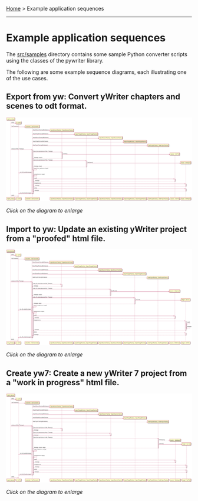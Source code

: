 [Home](../index) > Example application sequences

---

# Example application sequences

The [src/samples](https://github.com/peter88213/PyWriter/tree/main/src/sample) directory contains some sample Python converter scripts using the classes of the pywriter library. 

The following are some example sequence diagrams, each illustrating one of the use cases. 

## Export from yw: Convert yWriter chapters and scenes to odt format.

[![sequence diagram](img/sd_export_odt_from_yw.png)](img/sd_export_odt_from_yw.png)

*Click on the diagram to enlarge*

## Import to yw: Update an existing yWriter project from a "proofed" html file.

[![sequence diagram](img/sd_import_proof_to_yw.png)](img/sd_import_proof_to_yw.png)

*Click on the diagram to enlarge*

## Create yw7: Create a new yWriter 7 project from a "work in progress" html file. 

[![sequence diagram](img/sd_create_yw_from_wip.png)](img/sd_create_yw_from_wip.png)

*Click on the diagram to enlarge*

